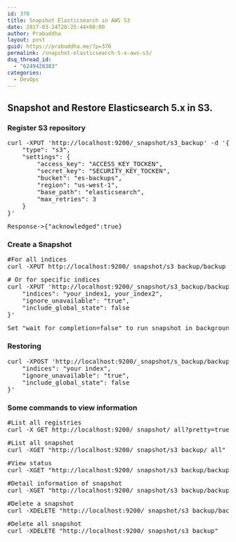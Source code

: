 ```yaml
---
id: 370
title: Snapshot Elasticsearch in AWS S3
date: 2017-03-24T20:25:44+00:00
author: Prabuddha
layout: post
guid: https://prabuddha.me/?p=370
permalink: /snapshot-elasticsearch-5-x-aws-s3/
dsq_thread_id:
  - "6249428383"
categories:
  - DevOps
---
```

<h2>Snapshot and Restore Elasticsearch 5.x in S3.</h2>
<h3>Register S3 repository</h3>
<pre>curl -XPUT 'http://localhost:9200/_snapshot/s3_backup' -d '{
    "type": "s3",
    "settings": {
        "access_key": "ACCESS_KEY_TOCKEN",
        "secret_key": "SECURITY_KEY_TOCKEN",
        "bucket": "es-backups",  
        "region": "us-west-1",
        "base_path": "elasticsearch",
        "max_retries": 3
    }
}'</pre>
<pre>Response-&gt;{"acknowledged":true}</pre>
<h3>Create a Snapshot</h3>
<pre>#For all indices
curl -XPUT http://localhost:9200/_snapshot/s3_backup/backup_1/\?wait_for_completion=true</pre>
<pre># Or for specific indices
curl -XPUT 'http://localhost:9200/_snapshot/s3_backup/backup_1?wait_for_completion=true' -d '{
    "indices": "your_index1, your_index2",
    "ignore_unavailable": "true",
    "include_global_state": false
}'</pre>
<pre>Set "wait_for_completion=false" to run snapshot in background.</pre>
<h3>Restoring</h3>
<pre>curl -XPOST 'http://localhost:9200/_snapshot/s_backup/backup_1/_restore' -d '{
    "indices": "your index",
    "ignore_unavailable": "true",
    "include_global_state": false
}'</pre>
<h3>Some commands to view information</h3>
<pre>#List all registries
curl -X GET http://localhost:9200/_snapshot/_all?pretty=true</pre>
<pre>#List all snapshot
curl -XGET "http://localhost:9200/_snapshot/s3_backup/_all"</pre>
<pre>#View status
curl -XGET "http://localhost:9200/_snapshot/s3_backup/backup_1/_status"</pre>
<pre>#Detail information of snapshot
curl -XGET "http://localhost:9200/_snapshot/s3_backup/backup_1"</pre>
<pre>#Delete a snapshot
curl -XDELETE "http://localhost:9200/_snapshot/s3_backup/backup_1"</pre>
<pre>#Delete all snapshot
curl -XDELETE "http://localhost:9200/_snapshot/s3_backup"</pre>